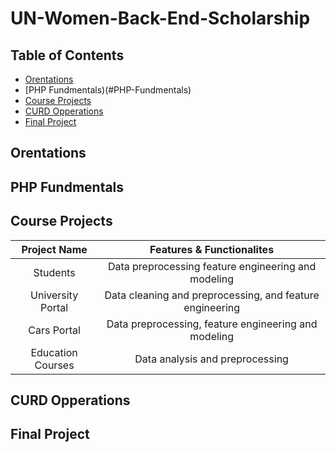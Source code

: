 # UN-Women-Back-End-Scholarship

## Table of Contents
- [Orentations](#Orentations)
- [PHP Fundmentals)(#PHP-Fundmentals)
- [Course Projects](#Course-Projects)
- [CURD Opperations](#CURD-Opperations)
- [Final Project](#Final-Project)


## Orentations

## PHP Fundmentals

## Course Projects

| Project Name         | Features & Functionalites|
| :-------------: | :-------------: |
| Students | Data preprocessing feature engineering and modeling |
| University Portal | Data cleaning and preprocessing, and feature engineering  |
| Cars Portal | Data preprocessing, feature engineering and modeling |
| Education Courses | Data analysis and preprocessing |



## CURD Opperations


## Final Project
